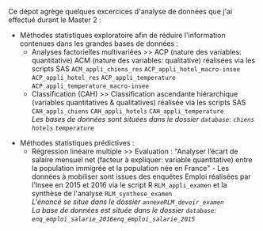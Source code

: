 Ce dépot agrège quelques excercices d'analyse de données que j'ai effectué durant le Master 2 :
<ul>
  <li> Méthodes statistiques exploratoire afin de réduire l'information contenues dans les grandes bases de données :
    <ul>
      <li> Analyses factorielles multivariées >> ACP (nature des variables: quantitative) ACM (nature des variables: qualitative) réalisées via les scripts SAS <code>ACM_appli_chiens_res</code> <code>ACP_appli_hotel_macro-insee</code> 		 
      <code>ACP_appli_hotel_res</code> <code>ACP_appli_temperature</code> <code>ACP_appli_temperature_macro-insee</code></li>
    </ul>
    <ul>
      <li> Classification (CAH) >> Classification ascendante hiérarchique (variables quantitatives & qualitatives) réalisée via les scripts SAS <code>CAH_appli_chiens</code> <code>CAH_appli_hotels</code> <code>CAH_appli_temperature</code>
      <br><em> Les bases de données sont situées dans le dossier <code>database</code>: <code>chiens</code> <code>hotels</code> <code>temperature</code></em></li>
    </ul>
  </li>
</ul>

<ul>
  <li> Méthodes statistiques prédictives :
    <ul>
      <li> Régression linéaire multiple >> Evaluation : "Analyser l’écart de salaire mensuel net (facteur à expliquer: variable quantitative) entre la population immigrée et la population née en 
      France" - Les données à mobiliser sont issues des enquêtes Emploi réalisées par l’Insee en 2015 et 2016 via le script R <code>RLM_appli_examen</code> et la synthèse de l'analyse <code>RLM_synthese_examen</code>
      <br><em> L'énoncé se situe dans le dossier <code>annexe</code><code>RLM_devoir_examen</code></em>
      <br><em> La base de données est située dans le dossier <code>database</code>: <code>enq_emploi_salarie_2016</code><code>enq_emploi_salarie_2015</code></em></li>
    </ul>
  </li>
</ul>
